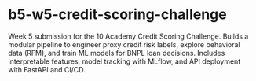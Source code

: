 # b5-w5-credit-scoring-challenge
Week 5 submission for the 10 Academy Credit Scoring Challenge. Builds a modular pipeline to engineer proxy credit risk labels, explore behavioral data (RFM), and train ML models for BNPL loan decisions. Includes interpretable features, model tracking with MLflow, and API deployment with FastAPI and CI/CD.
